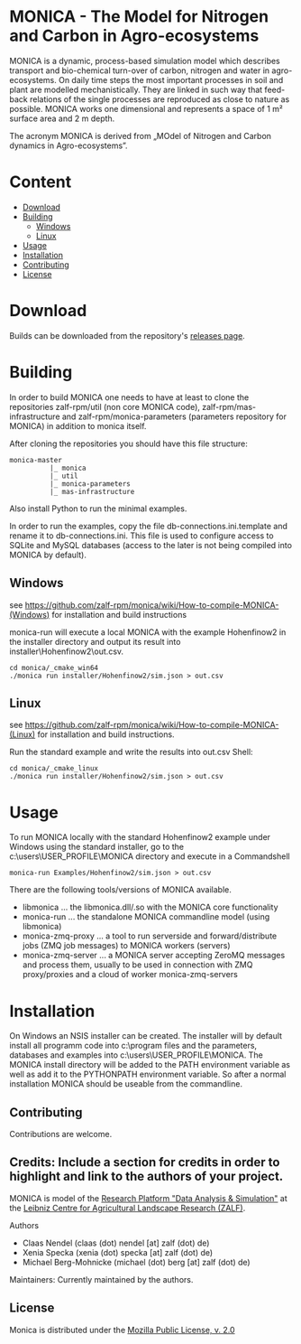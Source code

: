 # MONICA - The Model for Nitrogen and Carbon in Agro-ecosystems

MONICA is a dynamic, process-based simulation model which describes transport and bio-chemical turn-over of carbon, nitrogen and water in agro-ecosystems. On daily time steps the most important processes in soil and plant are modelled mechanistically. They are linked in such way that feed-back relations of the single processes are reproduced as close to nature as possible. MONICA works one dimensional and represents a space of 1 m² surface area and 2 m depth.

The acronym MONICA is derived from „MOdel of Nitrogen and Carbon dynamics in Agro-ecosystems”.

# Content

* [Download](#download)
* [Building](#building)
  * [Windows](#windows)
  * [Linux](#linux)
* [Usage](#usage)
* [Installation](#installation)
* [Contributing](#contributing)
* [License](#license)


# Download

Builds can be downloaded from the repository's [releases page](https://github.com/zalf-rpm/monica/releases).


# Building

In order to build MONICA one needs to have at least to clone the repositories zalf-rpm/util (non core MONICA code), zalf-rpm/mas-infrastructure and 
zalf-rpm/monica-parameters (parameters repository for MONICA) in addition to monica itself.

After cloning the repositories you should have this file structure:

    monica-master
		      |_ monica
		      |_ util
		      |_ monica-parameters
		      |_ mas-infrastructure
   

Also install Python to run the minimal examples. 

In order to run the examples, copy the file db-connections.ini.template and rename it to db-connections.ini. 
This file is used to configure access to SQLite and MySQL databases (access to the later is not being compiled into MONICA by default).

## Windows
 see https://github.com/zalf-rpm/monica/wiki/How-to-compile-MONICA-(Windows) for installation and build instructions

monica-run will execute a local MONICA with the example Hohenfinow2 in the installer directory and output its result into 
installer\Hohenfinow2\out.csv.

    cd monica/_cmake_win64
    ./monica run installer/Hohenfinow2/sim.json > out.csv
    
## Linux

see https://github.com/zalf-rpm/monica/wiki/How-to-compile-MONICA-(Linux) for installation and build instructions.

Run the standard example and write the results into out.csv
Shell:

    cd monica/_cmake_linux
    ./monica run installer/Hohenfinow2/sim.json > out.csv

# Usage

To run MONICA locally with the standard Hohenfinow2 example under Windows using the standard installer, 
go to the c:\users\USER_PROFILE\MONICA directory and execute in a Commandshell

    monica-run Examples/Hohenfinow2/sim.json > out.csv

There are the following tools/versions of MONICA available.

* libmonica ... the libmonica.dll/.so with the MONICA core functionality
* monica-run ... the standalone MONICA commandline model (using libmonica)
* monica-zmq-proxy ... a tool to run serverside and forward/distribute jobs (ZMQ job messages) to MONICA workers (servers)
* monica-zmq-server ... a MONICA server accepting ZeroMQ messages and process them, usually to be used in connection with ZMQ proxy/proxies and a cloud of worker monica-zmq-servers


# Installation

On Windows an NSIS installer can be created. The installer will by default install all programm code into c:\program files and
the parameters, databases and examples into c:\users\USER_PROFILE\MONICA. The MONICA install directory will be added to the 
PATH environment variable as well as add it to the PYTHONPATH environment variable. So after a normal installation MONICA should be useable from the commandline.


## Contributing 

Contributions are welcome.

## Credits: Include a section for credits in order to highlight and link to the authors of your project.

MONICA is model of the [Research Platform "Data Analysis & Simulation"](https://www.zalf.de/en/struktur/fds/Pages/default.aspx) at the [Leibniz Centre for Agricultural Landscape Research (ZALF)](http://www.zalf.de/en).

Authors
* Claas Nendel (claas (dot) nendel [at] zalf (dot) de)
* Xenia Specka (xenia (dot) specka [at] zalf (dot) de)
* Michael Berg-Mohnicke (michael (dot) berg [at] zalf (dot) de)

Maintainers:
Currently maintained by the authors.

## License

Monica is distributed under the [Mozilla Public License, v. 2.0](http://mozilla.org/MPL/2.0/)


